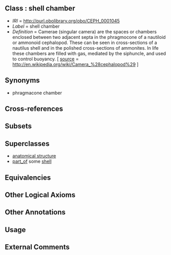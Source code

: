 
## Class : shell chamber

 * *IRI* = http://purl.obolibrary.org/obo/CEPH_0001045
 * *Label* = shell chamber
 * *Definition* = Camerae (singular camera) are the spaces or chambers enclosed between two adjacent septa in the phragmocone of a nautiloid or ammonoid cephalopod. These can be seen in cross-sections of a nautilus shell and in the polished cross-sections of ammonites. In life these chambers are filled with gas, mediated by the siphuncle, and used to control buoyancy. [ [source](../../ce/source.md) = http://en.wikipedia.org/wiki/Camera_%28cephalopod%29 ]

## Synonyms

 * phragmacone chamber

## Cross-references


## Subsets


## Superclasses

 * [anatomical structure](../../UBERON/61/UBERON_0000061.md)
 * [part_of](../../BFO/50/BFO_0000050.md) some [shell](../../UBERON/12/UBERON_0006612.md)

## Equivalencies


## Other Logical Axioms


## Other Annotations


## Usage


## External Comments

